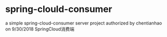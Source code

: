 # spring-clould-consumer
a simple spring-cloud-consumer server project authorized by chentianhao on 9/30/2018 SpringCloud消费端


